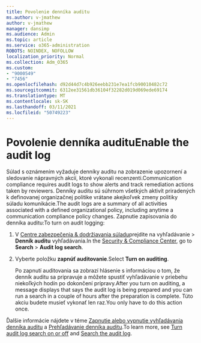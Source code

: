 ```yaml
---
title: Povolenie denníka auditu
ms.author: v-jmathew
author: v-jmathew
manager: dansimp
ms.audience: Admin
ms.topic: article
ms.service: o365-administration
ROBOTS: NOINDEX, NOFOLLOW
localization_priority: Normal
ms.collection: Adm_O365
ms.custom:
- "9000549"
- "7456"
ms.openlocfilehash: d92d44d7c4b926eebb231e7ea1fcb90010482c72
ms.sourcegitcommit: 6312ee31561db36104f32282d019d069ede69174
ms.translationtype: MT
ms.contentlocale: sk-SK
ms.lasthandoff: 03/11/2021
ms.locfileid: "50749223"
---
```

# <a name="enable-the-audit-log"></a><span data-ttu-id="14c46-102">Povolenie denníka auditu</span><span class="sxs-lookup"><span data-stu-id="14c46-102">Enable the audit log</span></span>

<span data-ttu-id="14c46-103">Súlad s oznámením vyžaduje denníky auditu na zobrazenie upozornení a sledovanie nápravných akcií, ktoré vykonali recenzenti.</span><span class="sxs-lookup"><span data-stu-id="14c46-103">Communication compliance requires audit logs to show alerts and track remediation actions taken by reviewers.</span></span> <span data-ttu-id="14c46-104">Denníky auditu sú súhrnom všetkých aktivít priradených k definovanej organizačnej politike vrátane akejkoľvek zmeny politiky súladu komunikácie.</span><span class="sxs-lookup"><span data-stu-id="14c46-104">The audit logs are a summary of all activities associated with a defined organizational policy, including anytime a communication compliance policy changes.</span></span> <span data-ttu-id="14c46-105">Zapnutie zapisovania do denníka auditu:</span><span class="sxs-lookup"><span data-stu-id="14c46-105">To turn on audit logging:</span></span>

1. <span data-ttu-id="14c46-106">V [Centre zabezpečenia & dodržiavania súladu](https://go.microsoft.com/fwlink/?linkid=2101341)prejdite na vyhľadávanie   >  **Denník auditu** vyhľadávania.</span><span class="sxs-lookup"><span data-stu-id="14c46-106">In the [Security & Compliance Center](https://go.microsoft.com/fwlink/?linkid=2101341), go to **Search** > **Audit log search**.</span></span>
2. <span data-ttu-id="14c46-107">Vyberte položku **zapnúť auditovanie**.</span><span class="sxs-lookup"><span data-stu-id="14c46-107">Select **Turn on auditing**.</span></span>

    <span data-ttu-id="14c46-108">Po zapnutí auditovania sa zobrazí hlásenie s informáciou o tom, že denník auditu sa pripravuje a môžete spustiť vyhľadávanie v priebehu niekoľkých hodín po dokončení prípravy.</span><span class="sxs-lookup"><span data-stu-id="14c46-108">After you turn on auditing, a message displays that says the audit log is being prepared and you can run a search in a couple of hours after the preparation is complete.</span></span> <span data-ttu-id="14c46-109">Túto akciu budete musieť vykonať len raz.</span><span class="sxs-lookup"><span data-stu-id="14c46-109">You only have to do this action once.</span></span>

<span data-ttu-id="14c46-110">Ďalšie informácie nájdete v téme [Zapnutie alebo vypnutie vyhľadávania denníka auditu](https://go.microsoft.com/fwlink/?linkid=2129077) a [Prehľadávanie denníka auditu](https://go.microsoft.com/fwlink/?linkid=2123729).</span><span class="sxs-lookup"><span data-stu-id="14c46-110">To learn more, see [Turn audit log search on or off](https://go.microsoft.com/fwlink/?linkid=2129077) and [Search the audit log](https://go.microsoft.com/fwlink/?linkid=2123729).</span></span>

